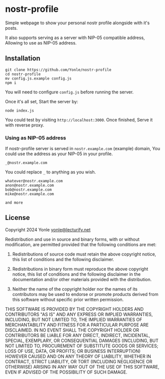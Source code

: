 # nostr-profile
Simple webpage to show your personal nostr profile alongside with it's posts.

It also supports serving as a server with NIP-05 compatible address, Allowing to use as NIP-05 address.

## Installation
```
git clone https://github.com/Yonle/nostr-profile
cd nostr-profile
mv config.js.example config.js
npm i
```

You will need to configure `config.js` before running the server.

Once it's all set, Start the server by:
```
node index.js
```

You could test by visiting `http://localhost:3000`. Once finished, Serve it with reverse proxy.

### Using as NIP-05 address
If nostr-profile server is served in `nostr.example.com` (example) domain, You could use the address as your NIP-05 in your profile.

```
_@nostr.example.com
```

You could replace `_` to anything as you wish.
```
whatever@nostr.example.com
anon@nostr.example.com
bob@nostr.example.com
mike@nostr.example.com

and more
```

## License
Copyright 2024 Yonle <yonle@lecturify.net>

Redistribution and use in source and binary forms, with or without modification, are permitted provided that the following conditions are met:

1. Redistributions of source code must retain the above copyright notice, this list of conditions and the following disclaimer.

2. Redistributions in binary form must reproduce the above copyright notice, this list of conditions and the following disclaimer in the documentation and/or other materials provided with the distribution.

3. Neither the name of the copyright holder nor the names of its contributors may be used to endorse or promote products derived from this software without specific prior written permission.

THIS SOFTWARE IS PROVIDED BY THE COPYRIGHT HOLDERS AND CONTRIBUTORS "AS IS" AND ANY EXPRESS OR IMPLIED WARRANTIES, INCLUDING, BUT NOT LIMITED TO, THE IMPLIED WARRANTIES OF MERCHANTABILITY AND FITNESS FOR A PARTICULAR PURPOSE ARE DISCLAIMED. IN NO EVENT SHALL THE COPYRIGHT HOLDER OR CONTRIBUTORS BE LIABLE FOR ANY DIRECT, INDIRECT, INCIDENTAL, SPECIAL, EXEMPLARY, OR CONSEQUENTIAL DAMAGES (INCLUDING, BUT NOT LIMITED TO, PROCUREMENT OF SUBSTITUTE GOODS OR SERVICES; LOSS OF USE, DATA, OR PROFITS; OR BUSINESS INTERRUPTION) HOWEVER CAUSED AND ON ANY THEORY OF LIABILITY, WHETHER IN CONTRACT, STRICT LIABILITY, OR TORT (INCLUDING NEGLIGENCE OR OTHERWISE) ARISING IN ANY WAY OUT OF THE USE OF THIS SOFTWARE, EVEN IF ADVISED OF THE POSSIBILITY OF SUCH DAMAGE.

